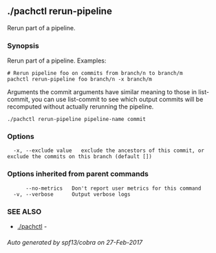 ## ./pachctl rerun-pipeline

Rerun part of a pipeline.

### Synopsis


Rerun part of a pipeline.
Examples:

	# Rerun pipeline foo on commits from branch/n to branch/m
	pachctl rerun-pipeline foo branch/n -x branch/m

Arguments the commit arguments have similar meaning to those in list-commit,
you can use list-commit to see which output commits will be recomputed without
actually rerunning the pipeline.


```
./pachctl rerun-pipeline pipeline-name commit
```

### Options

```
  -x, --exclude value   exclude the ancestors of this commit, or exclude the commits on this branch (default [])
```

### Options inherited from parent commands

```
      --no-metrics   Don't report user metrics for this command
  -v, --verbose      Output verbose logs
```

### SEE ALSO
* [./pachctl](./pachctl.md)	 - 

###### Auto generated by spf13/cobra on 27-Feb-2017
